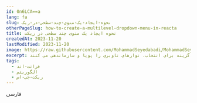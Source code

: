 ```yaml
---
id: 0n6LCA==a
lang: fa
slug: نحوه-ایجاد-یک-منوی-چند-سطحی-در-ریک
otherPageSlug: how-to-create-a-multilevel-dropdown-menu-in-reacta
title: نحوه ایجاد یک منوی چند سطحی در ریکت
createdAt: 2023-11-20
lastModified: 2023-11-20
image: https://raw.githubusercontent.com/MohammadSeyedabadi/MohammadSeyedabadi.com/refs/heads/master/public/images/posts/how-to-create-a-multilevel-dropdown-menu-in-react/how-to-create-a-multilevel-dropdown-menu-in-react.png
excerpt: منوهای کشویی چند سطحی جزء اصلی طراحی وب هستند. آنها با توانایی ارائه چندین گزینه برای انتخاب، نوارهای ناوبری را پویا و سازماندهی می کنند.
tags:
  - فرانت-اند
  - الگوریتم
  - ریکت-جی-اس
---
```


فارسی